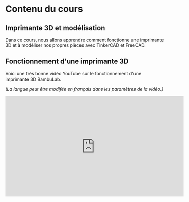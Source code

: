 # Contenu du cours

## Imprimante 3D et modélisation
Dans ce cours, nous allons apprendre comment fonctionne une imprimante 3D et à 
modéliser nos propres pièces avec TinkerCAD et FreeCAD.

## Fonctionnement d'une imprimante 3D
Voici une très bonne vidéo YouTube sur le fonctionnement d'une imprimante 3D BambuLab.

*(La langue peut être modifée en français dans les paramètres de la vidéo.)*
<iframe width="560" height="315" src="https://www.youtube.com/embed/f94CnlQ0eq4?si=ft-br_WuQmwrV9CG" title="YouTube video player" frameborder="0" allow="accelerometer; autoplay; clipboard-write; encrypted-media; gyroscope; picture-in-picture; web-share" referrerpolicy="strict-origin-when-cross-origin" allowfullscreen></iframe>


